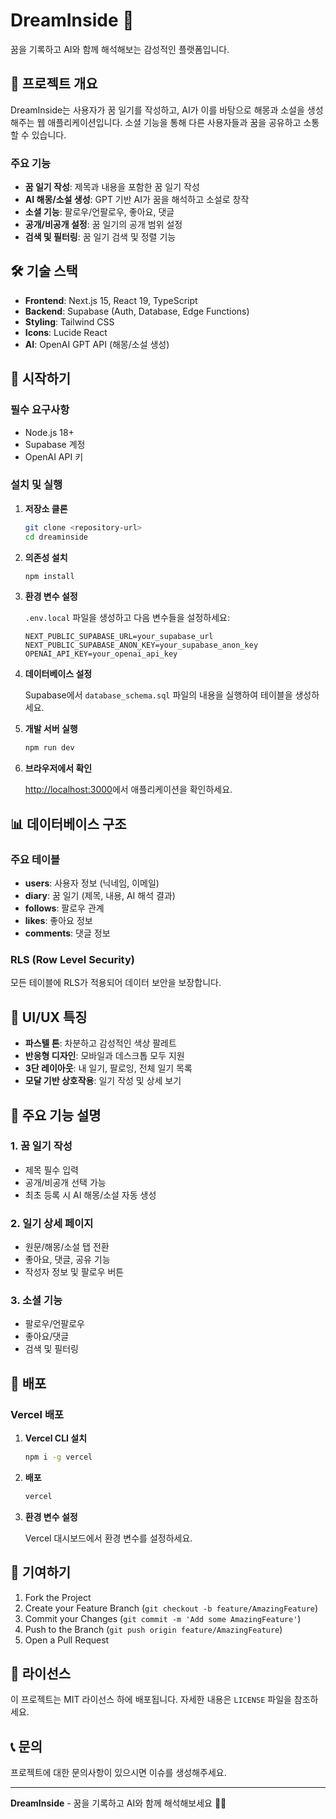 # DreamInside 🌙

꿈을 기록하고 AI와 함께 해석해보는 감성적인 플랫폼입니다.

## 📝 프로젝트 개요

DreamInside는 사용자가 꿈 일기를 작성하고, AI가 이를 바탕으로 해몽과 소설을 생성해주는 웹 애플리케이션입니다. 소셜 기능을 통해 다른 사용자들과 꿈을 공유하고 소통할 수 있습니다.

### 주요 기능

- **꿈 일기 작성**: 제목과 내용을 포함한 꿈 일기 작성
- **AI 해몽/소설 생성**: GPT 기반 AI가 꿈을 해석하고 소설로 창작
- **소셜 기능**: 팔로우/언팔로우, 좋아요, 댓글
- **공개/비공개 설정**: 꿈 일기의 공개 범위 설정
- **검색 및 필터링**: 꿈 일기 검색 및 정렬 기능

## 🛠 기술 스택

- **Frontend**: Next.js 15, React 19, TypeScript
- **Backend**: Supabase (Auth, Database, Edge Functions)
- **Styling**: Tailwind CSS
- **Icons**: Lucide React
- **AI**: OpenAI GPT API (해몽/소설 생성)

## 🚀 시작하기

### 필수 요구사항

- Node.js 18+ 
- Supabase 계정
- OpenAI API 키

### 설치 및 실행

1. **저장소 클론**
   ```bash
   git clone <repository-url>
   cd dreaminside
   ```

2. **의존성 설치**
   ```bash
   npm install
   ```

3. **환경 변수 설정**
   
   `.env.local` 파일을 생성하고 다음 변수들을 설정하세요:
   ```env
   NEXT_PUBLIC_SUPABASE_URL=your_supabase_url
   NEXT_PUBLIC_SUPABASE_ANON_KEY=your_supabase_anon_key
   OPENAI_API_KEY=your_openai_api_key
   ```

4. **데이터베이스 설정**
   
   Supabase에서 `database_schema.sql` 파일의 내용을 실행하여 테이블을 생성하세요.

5. **개발 서버 실행**
   ```bash
   npm run dev
   ```

6. **브라우저에서 확인**
   
   [http://localhost:3000](http://localhost:3000)에서 애플리케이션을 확인하세요.

## 📊 데이터베이스 구조

### 주요 테이블

- **users**: 사용자 정보 (닉네임, 이메일)
- **diary**: 꿈 일기 (제목, 내용, AI 해석 결과)
- **follows**: 팔로우 관계
- **likes**: 좋아요 정보
- **comments**: 댓글 정보

### RLS (Row Level Security)

모든 테이블에 RLS가 적용되어 데이터 보안을 보장합니다.

## 🎨 UI/UX 특징

- **파스텔 톤**: 차분하고 감성적인 색상 팔레트
- **반응형 디자인**: 모바일과 데스크톱 모두 지원
- **3단 레이아웃**: 내 일기, 팔로잉, 전체 일기 목록
- **모달 기반 상호작용**: 일기 작성 및 상세 보기

## 🔧 주요 기능 설명

### 1. 꿈 일기 작성
- 제목 필수 입력
- 공개/비공개 선택 가능
- 최초 등록 시 AI 해몽/소설 자동 생성

### 2. 일기 상세 페이지
- 원문/해몽/소설 탭 전환
- 좋아요, 댓글, 공유 기능
- 작성자 정보 및 팔로우 버튼

### 3. 소셜 기능
- 팔로우/언팔로우
- 좋아요/댓글
- 검색 및 필터링

## 🚀 배포

### Vercel 배포

1. **Vercel CLI 설치**
   ```bash
   npm i -g vercel
   ```

2. **배포**
   ```bash
   vercel
   ```

3. **환경 변수 설정**
   
   Vercel 대시보드에서 환경 변수를 설정하세요.

## 🤝 기여하기

1. Fork the Project
2. Create your Feature Branch (`git checkout -b feature/AmazingFeature`)
3. Commit your Changes (`git commit -m 'Add some AmazingFeature'`)
4. Push to the Branch (`git push origin feature/AmazingFeature`)
5. Open a Pull Request

## 📄 라이선스

이 프로젝트는 MIT 라이선스 하에 배포됩니다. 자세한 내용은 `LICENSE` 파일을 참조하세요.

## 📞 문의

프로젝트에 대한 문의사항이 있으시면 이슈를 생성해주세요.

---

**DreamInside** - 꿈을 기록하고 AI와 함께 해석해보세요 🌙✨
